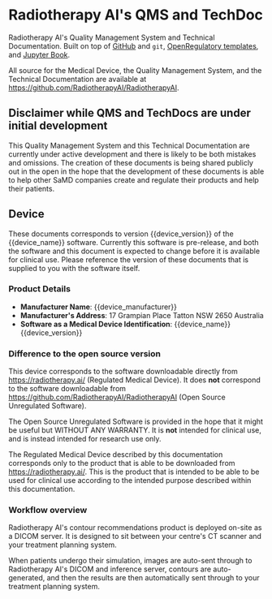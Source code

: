 <!--
Copyright (C) 2022 Radiotherapy AI Holdings Pty Ltd
Copyright (C) 2021-2022 OpenRegulatory (OpenReg GmbH)
This work is licensed under the Creative Commons Attribution 4.0 International
License. <http://creativecommons.org/licenses/by/4.0/>.

Original work by OpenRegulatory available at
<https://github.com/openregulatory/templates>
-->

# Radiotherapy AI's QMS and TechDoc

Radiotherapy AI's Quality Management System and Technical Documentation. Built
on top of [GitHub](https://github.com/RadiotherapyAI/RadiotherapyAI) and `git`,
[OpenRegulatory templates](https://github.com/openregulatory/templates), and
[Jupyter Book](https://jupyterbook.org/).

All source for the Medical Device, the Quality Management System, and the
Technical Documentation are available at
<https://github.com/RadiotherapyAI/RadiotherapyAI>.

## Disclaimer while QMS and TechDocs are under initial development

This Quality Management System and this Technical Documentation are currently
under active development and there is likely to be both mistakes and omissions.
The creation of these documents is being shared publicly out in the open in the
hope that the development of these documents is able to help other SaMD
companies create and regulate their products and help their patients.

## Device

These documents corresponds to version {{device_version}} of the
{{device_name}} software. Currently this software is pre-release, and both the
software and this document is expected to change before it is available for
clinical use. Please reference the version of these documents that is supplied
to you with the software itself.

### Product Details

- **Manufacturer Name**: {{device_manufacturer}}
- **Manufacturer's Address**: 17 Grampian Place Tatton NSW 2650 Australia
- **Software as a Medical Device Identification**: {{device_name}} {{device_version}}

### Difference to the open source version

This device corresponds to the software downloadable directly from
<https://radiotherapy.ai/> (Regulated Medical Device). It does **not**
correspond to the software downloadable from
<https://github.com/RadiotherapyAI/RadiotherapyAI> (Open Source Unregulated
Software).

The Open Source Unregulated Software is provided in the hope that it might be
useful but WITHOUT ANY WARRANTY. It is **not** intended for clinical use, and
is instead intended for research use only.

The Regulated Medical Device described by this documentation corresponds only
to the product that is able to be downloaded from <https://radiotherapy.ai/>.
This is the product that is intended to be able to be used for clinical use
according to the intended purpose described within this documentation.

### Workflow overview

Radiotherapy AI's contour recommendations product is deployed on-site as a
DICOM server. It is designed to sit between your centre's CT scanner and your
treatment planning system.

When patients undergo their simulation, images are auto-sent through to
Radiotherapy AI's DICOM and inference server, contours are auto-generated, and
then the results are then automatically sent through to your treatment planning
system.

